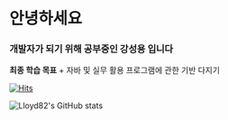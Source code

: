 # 안녕하세요
### 개발자가 되기 위해 공부중인 강성용 입니다
  
**최종 학습 목표**
    + 자바 및 실무 활용 프로그램에 관한 기반 다지기

 [![Hits](https://hits.seeyoufarm.com/api/count/incr/badge.svg?url=https%3A%2F%2Fgithub.com%2FLloyd82&count_bg=%23D31212&title_bg=%23330B3F&icon=&icon_color=%231B24D3&title=hits&edge_flat=true)](https://hits.seeyoufarm.com)

![Lloyd82's GitHub stats](https://github-readme-stats.vercel.app/api?username=Lloyd82&show_icons=true&theme=radical)
